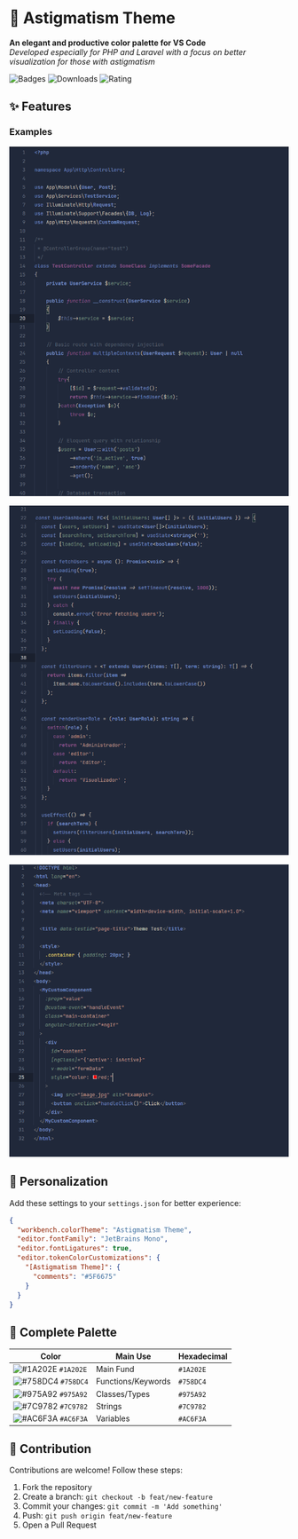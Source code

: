 # 🎨 Astigmatism Theme

**An elegant and productive color palette for VS Code**  
*Developed especially for PHP and Laravel with a focus on better visualization for those with astigmatism*

![Badges](https://img.shields.io/visual-studio-marketplace/v/seu-user.nome-do-tema?color=758DC4&label=VS%20Code%20Marketplace&style=flat-square)
![Downloads](https://img.shields.io/visual-studio-marketplace/d/seu-user.nome-do-tema?color=758DC4&style=flat-square)
![Rating](https://img.shields.io/visual-studio-marketplace/r/seu-user.nome-do-tema?color=758DC4&style=flat-square)

## ✨ Features

### Examples

![Laravel/PHP Example](screenshots/php.png)

![TSX/React Example](screenshots/tsx.png)

![HTML Example](screenshots/html.png)

## 🎨 Personalization

Add these settings to your `settings.json` for better experience:

```json
{
  "workbench.colorTheme": "Astigmatism Theme",
  "editor.fontFamily": "JetBrains Mono",
  "editor.fontLigatures": true,
  "editor.tokenColorCustomizations": {
    "[Astigmatism Theme]": {
      "comments": "#5F6675"
    }
  }
}
```

## 🌈 Complete Palette

| Color | Main Use | Hexadecimal |
|-------------------|---------------------|-------------|
| ![#1A202E](https://via.placeholder.com/15/1A202E/000000?text=+) `#1A202E` | Main Fund | `#1A202E` |
| ![#758DC4](https://via.placeholder.com/15/758DC4/000000?text=+) `#758DC4` | Functions/Keywords | `#758DC4` |
| ![#975A92](https://via.placeholder.com/15/975A92/000000?text=+) `#975A92` | Classes/Types | `#975A92` |
| ![#7C9782](https://via.placeholder.com/15/7C9782/000000?text=+) `#7C9782` | Strings | `#7C9782` |
| ![#AC6F3A](https://via.placeholder.com/15/AC6F3A/000000?text=+) `#AC6F3A` | Variables | `#AC6F3A` |

## 🤝 Contribution
Contributions are welcome! Follow these steps:
1. Fork the repository
2. Create a branch: `git checkout -b feat/new-feature`
3. Commit your changes: `git commit -m 'Add something'`
4. Push: `git push origin feat/new-feature`
5. Open a Pull Request